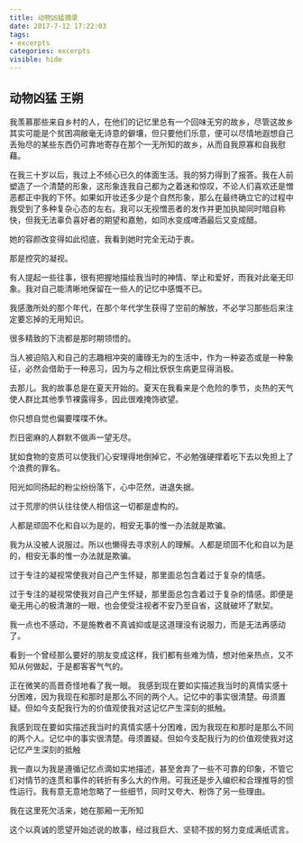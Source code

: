 ```yaml
---
title: 动物凶猛摘录
date: 2017-7-12 17:22:03
tags: 
- excerpts
categories: excerpts
visible: hide
---
```

## 动物凶猛    王朔

 我羡慕那些来自乡村的人，在他们的记忆里总有一个回味无穷的故乡，尽管这故乡其实可能是个贫困凋敝毫无诗意的僻壤，但只要他们乐意，便可以尽情地遐想自己丢殆尽的某些东西仍可靠地寄存在那个一无所知的故乡，从而自我原寡和自我慰藉。

 在我三十岁以后，我过上不倾心已久的体面生活。我的努力得到了报答。我在人前塑造了一个清楚的形象，这形象连我自己都为之着迷和惊叹，不论人们喜欢还是憎恶都正中我的下怀。如果如开妆还多少是个自然形象，那么在最终确立它的过程中我受到了多种复杂心态的左右。我可以无视憎恶者的发作并更加执拗同时暗自称快，但我无法辜负喜好者的期望和嘉勉，如同水变成啤酒最后又变成醋。

 她的容颜改变得如此彻底，我看到她时完全无动于衷。

 那是控究的凝视。

 有人提起一些往事，很有把握地描绘我当时的神情、举止和爱好，而我对此毫无印象。我对自己能清晰地保留在一些人的记忆中感慨不已。

 我感激所处的那个年代，在那个年代学生获得了空前的解放，不必学习那些后来注定要忘掉的无用知识。

 很多精致的下流都是那时期领悟的。

 当人被迫陷入和自己的志趣相冲突的庸碌无为的生活中，作为一种姿态或是一种象征，必然会借助于一种恶习，因为与之相比恹恹生病更显得消极。

 去那儿。我的故事总是在夏天开始的。夏天在我看来是个危险的季节，炎热的天气使人群比其他季节裸露得多，因此很难掩饰欲望。

 你只想自觉也偏要喋喋不休。

 烈日密麻的人群默不做声一望无尽。

 犹如食物的变质可以使我们心安理得地倒掉它，不必勉强硬撑着吃下去以免担上了个浪费的罪名。

 阳光如同扬起的粉尘纷纷落下，心中茫然，进退失据。

 过于荒廖的供认往往使人相信这一切都是虚构的。

 人都是顽固不化和自以为是的，相安无事的惟一办法就是欺骗。

 我为从没被人说服过。所以也懒得去寻求别人的理解。人都是顽固不化和自以为是的，相安无事的惟一办法就是欺骗。

 过于专注的凝视常使我对自己产生怀疑，那里面总包含着过于复杂的情感。

 过于专注的凝视常使我对自己产生怀疑，那里面总包含着过于复杂的情感。即便是毫无用心的极清澈的一眼，也会使受注视者不安乃至自省，这就破坏了默契。

 我一点也不感动，不是施教者不真诚抑或是这道理没有说服力，而是无法再感动了。

 看到一个曾经那么要好的朋友变成这样，我们都有些难为情，想对他亲热点，又不知从何做起，于是都客客气气的。

 正在微笑的高晋奇怪地看了我一眼。 我感到现在要如实描述我当时的真情实感十分困难，因为我现在和那时是那么不同的两个人。记忆中的事实很清楚。毋须置疑。但如今支配我行为的价值观使我对这记忆产生深刻的抵触。

 我感到现在要如实描述我当时的真情实感十分困难，因为我现在和那时是那么不同的两个人。记忆中的事实很清楚。毋须置疑。但如今支配我行为的价值观使我对这记忆产生深刻的抵触

 我一直以为我是遵循记忆点滴如实地描述，甚至舍弃了一些不可靠的印象，不管它们对情节的连贯和事件的转折有多么大的作用。可我还是步入编织和合理推导的惯性运行。我有意无意地忽略了一些细节，同时又夸大、粉饰了另一些理由。

 我在这里死欠活来，她在那厢一无所知

 这个以真诚的愿望开始述说的故事，经过我巨大、坚韧不拔的努力变成满纸谎言。
